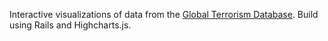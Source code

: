 Interactive visualizations of data from the [Global Terrorism Database][GTD]. Build using Rails and Highcharts.js.

[GTD]: www.start.umd.edu/gtd/
